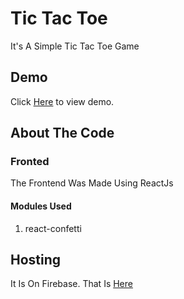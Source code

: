 # Tic Tac Toe
It's A Simple Tic Tac Toe Game

## Demo

Click  [Here](tickytactoe-c6cc9.web.app/) to view demo.


## About The Code
### Fronted
The Frontend Was Made Using ReactJs

#### Modules Used
1. react-confetti
## Hosting
It Is On Firebase. That Is [Here](https://tickytactoe-c6cc9.web.app/)